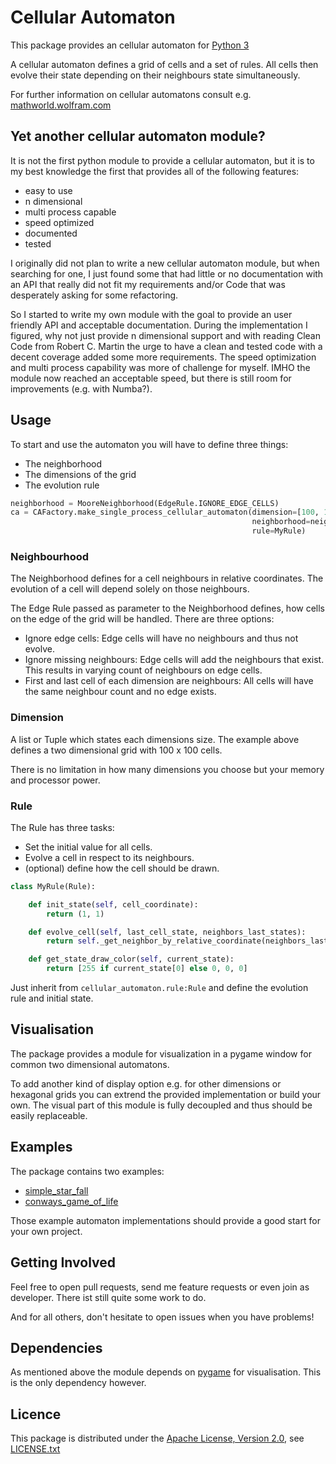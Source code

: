 # Cellular Automaton
This package provides an cellular automaton for [Python 3](https://www.python.org/)

A cellular automaton defines a grid of cells and a set of rules.
All cells then evolve their state depending on their neighbours state simultaneously.

For further information on cellular automatons consult e.g. [mathworld.wolfram.com](http://mathworld.wolfram.com/CellularAutomaton.html)

## Yet another cellular automaton module?
It is not the first python module to provide a cellular automaton, 
but it is to my best knowledge the first that provides all of the following features:
 - easy to use
 - n dimensional
 - multi process capable
 - speed optimized
 - documented
 - tested
 
I originally did not plan to write a new cellular automaton module, 
but when searching for one, I just found some that had little or no documentation with an API that really did not fit my requirements
and/or Code that was desperately asking for some refactoring.

So I started to write my own module with the goal to provide an user friendly API
and acceptable documentation. During the implementation I figured, why not just provide 
n dimensional support and with reading Clean Code from Robert C. Martin the urge
to have a clean and tested code with a decent coverage added some more requirements.
The speed optimization and multi process capability was more of challenge for myself.
IMHO the module now reached an acceptable speed, but there is still room for improvements (e.g. with Numba?).

## Usage
To start and use the automaton you will have to define three things:
- The neighborhood
- The dimensions of the grid
- The evolution rule

`````python
neighborhood = MooreNeighborhood(EdgeRule.IGNORE_EDGE_CELLS)
ca = CAFactory.make_single_process_cellular_automaton(dimension=[100, 100],
                                                      neighborhood=neighborhood,
                                                      rule=MyRule)
``````

### Neighbourhood
The Neighborhood defines for a cell neighbours in relative coordinates.
The evolution of a cell will depend solely on those neighbours.
 
The Edge Rule passed as parameter to the Neighborhood defines, how cells on the edge of the grid will be handled.
There are three options:
- Ignore edge cells: Edge cells will have no neighbours and thus not evolve.
- Ignore missing neighbours: Edge cells will add the neighbours that exist. This results in varying count of neighbours on edge cells.
- First and last cell of each dimension are neighbours: All cells will have the same neighbour count and no edge exists.

### Dimension
A list or Tuple which states each dimensions size.
The example above defines a two dimensional grid with 100 x 100 cells.

There is no limitation in how many dimensions you choose but your memory and processor power.

### Rule
The Rule has three tasks:
- Set the initial value for all cells.
- Evolve a cell in respect to its neighbours.
- (optional) define how the cell should be drawn.

`````python
class MyRule(Rule):

    def init_state(self, cell_coordinate):
        return (1, 1)

    def evolve_cell(self, last_cell_state, neighbors_last_states):
        return self._get_neighbor_by_relative_coordinate(neighbors_last_states, (-1, -1))

    def get_state_draw_color(self, current_state):
        return [255 if current_state[0] else 0, 0, 0]
`````

Just inherit from `cellular_automaton.rule:Rule` and define the evolution rule and initial state.

## Visualisation
The package provides a module for visualization in a pygame window for common two dimensional automatons.

To add another kind of display option e.g. for other dimensions or hexagonal grids you can extrend the provided implementation or build your own.
The visual part of this module is fully decoupled and thus should be easily replaceable.

## Examples
The package contains two examples:
- [simple_star_fall](./examples/simple_star_fall.py)
- [conways_game_of_life](./examples/conways_game_of_life.py)

Those example automaton implementations should provide a good start for your own project.

## Getting Involved
Feel free to open pull requests, send me feature requests or even join as developer.
There ist still quite some work to do.

And for all others, don't hesitate to open issues when you have problems!

## Dependencies
As mentioned above the module depends on [pygame](https://www.pygame.org/news) for visualisation.
This is the only dependency however.

## Licence
This package is distributed under the [Apache License, Version 2.0](https://www.apache.org/licenses/LICENSE-2.0), see [LICENSE.txt](./LICENSE.txt)